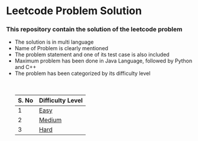 <h1> Leetcode Problem Solution</h1>
<h3> This repository contain the solution of the leetcode problem</h3>
<ul>
<li> The solution is in multi language </li>
<li> Name of Problem is clearly mentioned </li>
<li> The problem statement and one of its test case is also included </li>
<li> Maximum problem has been done in Java Language, followed by Python and C++ </li>
<li> The problem has been categorized by its difficulty level </li><br><br>

|S. No| Difficulty Level |
| :---| :----------------|
|1| [Easy](https://github.com/sudoshivesh/leetcode-problem-solution/tree/sudo/easy) |
|2| [Medium](https://github.com/sudoshivesh/leetcode-problem-solution/tree/sudo/medium) |
|3| [Hard](https://github.com/sudoshivesh/leetcode-problem-solution/tree/sudo/hard) |


